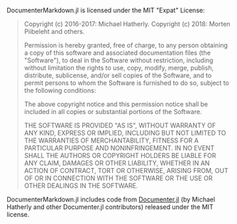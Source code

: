 DocumenterMarkdown.jl is licensed under the MIT "Expat" License:

> Copyright (c) 2016-2017: Michael Hatherly.
> Copyright (c) 2018: Morten Piibeleht and others.
>
> Permission is hereby granted, free of charge, to any person obtaining a copy
> of this software and associated documentation files (the "Software"), to deal
> in the Software without restriction, including without limitation the rights
> to use, copy, modify, merge, publish, distribute, sublicense, and/or sell
> copies of the Software, and to permit persons to whom the Software is
> furnished to do so, subject to the following conditions:
>
> The above copyright notice and this permission notice shall be included in all
> copies or substantial portions of the Software.
>
> THE SOFTWARE IS PROVIDED "AS IS", WITHOUT WARRANTY OF ANY KIND, EXPRESS OR
> IMPLIED, INCLUDING BUT NOT LIMITED TO THE WARRANTIES OF MERCHANTABILITY,
> FITNESS FOR A PARTICULAR PURPOSE AND NONINFRINGEMENT. IN NO EVENT SHALL THE
> AUTHORS OR COPYRIGHT HOLDERS BE LIABLE FOR ANY CLAIM, DAMAGES OR OTHER
> LIABILITY, WHETHER IN AN ACTION OF CONTRACT, TORT OR OTHERWISE, ARISING FROM,
> OUT OF OR IN CONNECTION WITH THE SOFTWARE OR THE USE OR OTHER DEALINGS IN THE
> SOFTWARE.
>

DocumenterMarkdown.jl includes code from
[Documenter.jl](https://github.com/JuliaDocs/Documenter.jl) (by Michael Hatherly
and other Documenter.jl contributors) released under the MIT license.
